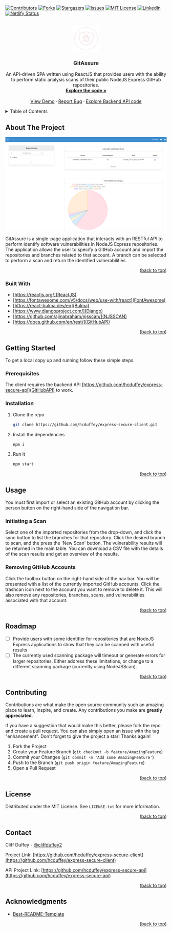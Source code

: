 <div id="top"></div>
<!--
*** Thanks for checking out the Best-README-Template. If you have a suggestion
*** that would make this better, please fork the repo and create a pull request
*** or simply open an issue with the tag "enhancement".
*** Don't forget to give the project a star!
*** Thanks again! Now go create something AMAZING! :D
-->



<!-- PROJECT SHIELDS -->
<!--
*** I'm using markdown "reference style" links for readability.
*** Reference links are enclosed in brackets [ ] instead of parentheses ( ).
*** See the bottom of this document for the declaration of the reference variables
*** for contributors-url, forks-url, etc. This is an optional, concise syntax you may use.
*** https://www.markdownguide.org/basic-syntax/#reference-style-links
-->
[![Contributors][contributors-shield]][contributors-url]
[![Forks][forks-shield]][forks-url]
[![Stargazers][stars-shield]][stars-url]
[![Issues][issues-shield]][issues-url]
[![MIT License][license-shield]][license-url]
[![LinkedIn][linkedin-shield]][linkedin-url]
[![Netlify Status](https://api.netlify.com/api/v1/badges/721f61ac-18bd-47bd-a48a-77cc66f64f54/deploy-status)](https://app.netlify.com/sites/stalwart-cupcake-b2153c/deploys)



<!-- PROJECT LOGO -->
<br />

<div align="center">
  <a href="https://github.com/hcduffey/express-secure-client">
    <img src="public/images/logo.png" alt="Logo" width="80" height="80">
  </a>
</div>

<div align="center">
  
<h3 align="center">GitAssure</h3>

  <p align="center">
    An API-driven SPA written using ReactJS that provides users with the ability to perform static analysis scans of their public NodeJS Express GitHub repositories.
    <br />
    <a href="https://github.com/hcduffey/express-secure-client"><strong>Explore the code »</strong></a>
    <br />
    <br />
    <a href="https://main--stalwart-cupcake-b2153c.netlify.app/">View Demo</a>
    ·
    <a href="https://github.com/hcduffey/express-secure-client/issues">Report Bug</a>
    ·
    <a href="https://github.com/hcduffey/express-secure-api">Explore Backend API code</a>
  </p>
</div>



<!-- TABLE OF CONTENTS -->
<details>
  <summary>Table of Contents</summary>
  <ol>
    <li>
      <a href="#about-the-project">About The Project</a>
      <ul>
        <li><a href="#built-with">Built With</a></li>
      </ul>
    </li>
    <li>
      <a href="#getting-started">Getting Started</a>
      <ul>
        <li><a href="#prerequisites">Prerequisites</a></li>
        <li><a href="#installation">Installation</a></li>
      </ul>
    </li>
    <li><a href="#usage">Usage</a></li>
    <li><a href="#roadmap">Roadmap</a></li>
    <li><a href="#contributing">Contributing</a></li>
    <li><a href="#license">License</a></li>
    <li><a href="#contact">Contact</a></li>
    <li><a href="#acknowledgments">Acknowledgments</a></li>
  </ol>
</details>



<!-- ABOUT THE PROJECT -->
## About The Project

[![Product Name Screen Shot][product-screenshot]](public/images/screen_shot.png)

GitAssure is a single-page application that interacts with an RESTful API to perform identify software vulnerabilities in NodeJS Express repositories. The application allows the user to specify a GitHub account and import the repositories and branches related to that account. A branch can be selected to perform a scan and return the identified vulnerabilities.

<p align="right">(<a href="#top">back to top</a>)</p>

### Built With

* [https://reactjs.org/](ReactJS)
* [https://fontawesome.com/v5/docs/web/use-with/react](FontAwesome)
* [https://react-bulma.dev/en](Bulma)
* [https://www.djangoproject.com/](Django)
* [https://github.com/ajinabraham/njsscan/](NJSSCAN)
* [https://docs.github.com/en/rest/](GitHubAPI)


<p align="right">(<a href="#top">back to top</a>)</p>

<!-- GETTING STARTED -->
## Getting Started

To get a local copy up and running follow these simple steps.

### Prerequisites

The client requires the backend API [https://github.com/hcduffey/express-secure-api](GitHubAPI) to work.

### Installation

1. Clone the repo
   ```sh
   git clone https://github.com/hcduffey/express-secure-client.git
   ```
2. Install the dependencies
   ```sh
   npm i
   ```
3. Run it
   ```sh
   npm start
   ```

<p align="right">(<a href="#top">back to top</a>)</p>



<!-- USAGE EXAMPLES -->
## Usage

You must first import or select an existing GitHub account by clicking the person button on the right-hand side of the navigation bar.

### Initiating a Scan

Select one of the imported repositories from the drop-down, and click the sync button to list the branches for that repository. Click the desired branch to scan, and the press the 'New Scan' button. The vulnerability results will be returned in the main table. You can download a CSV file with the details of the scan results and get an overview of the results.

### Removing GitHub Accounts

Click the toolbox button on the right-hand side of the nav bar. You will be presented with a list of the currently imported GitHub accounts. Click the trashcan icon next to the account you want to remove to delete it. This will also remove any repositories, branches, scans, and vulnerabilities associated with that account.

<p align="right">(<a href="#top">back to top</a>)</p>

<!-- ROADMAP -->
## Roadmap

- [ ] Provide users with some identifier for repositories that are NodeJS Express applications to show that they can be scanned with useful results
- [ ] The currently used scanning package will timeout or generate errors for larger repositories. Either address these limitations, or change to a different scanning package (currently using NodeJSScan).

<p align="right">(<a href="#top">back to top</a>)</p>



<!-- CONTRIBUTING -->
## Contributing

Contributions are what make the open source community such an amazing place to learn, inspire, and create. Any contributions you make are **greatly appreciated**.

If you have a suggestion that would make this better, please fork the repo and create a pull request. You can also simply open an issue with the tag "enhancement".
Don't forget to give the project a star! Thanks again!

1. Fork the Project
2. Create your Feature Branch (`git checkout -b feature/AmazingFeature`)
3. Commit your Changes (`git commit -m 'Add some AmazingFeature'`)
4. Push to the Branch (`git push origin feature/AmazingFeature`)
5. Open a Pull Request

<p align="right">(<a href="#top">back to top</a>)</p>



<!-- LICENSE -->
## License

Distributed under the MIT License. See `LICENSE.txt` for more information.

<p align="right">(<a href="#top">back to top</a>)</p>



<!-- CONTACT -->
## Contact

Cliff Duffey - [@cliffduffey2](https://twitter.com/cliffduffey2)

Project Link: [https://github.com/hcduffey/express-secure-client](https://github.com/hcduffey/express-secure-client)

API Project Link: [https://github.com/hcduffey/express-secure-api](https://github.com/hcduffey/express-secure-api)

<p align="right">(<a href="#top">back to top</a>)</p>



<!-- ACKNOWLEDGMENTS -->
## Acknowledgments

* [Best-README-Template](https://github.com/othneildrew/Best-README-Template)

<p align="right">(<a href="#top">back to top</a>)</p>



<!-- MARKDOWN LINKS & IMAGES -->
<!-- https://www.markdownguide.org/basic-syntax/#reference-style-links -->
[contributors-shield]: https://img.shields.io/github/contributors/hcduffey/express-secure-client.svg?style=for-the-badge
[contributors-url]: https://github.com/hcduffey/express-secure-client/graphs/contributors
[forks-shield]: https://img.shields.io/github/forks/hcduffey/express-secure-client.svg?style=for-the-badge
[forks-url]: https://github.com/hcduffey/express-secure-client/network/members
[stars-shield]: https://img.shields.io/github/stars/hcduffey/express-secure-client.svg?style=for-the-badge
[stars-url]: https://github.com/hcduffey/express-secure-client/stargazers
[issues-shield]: https://img.shields.io/github/issues/hcduffey/express-secure-client.svg?style=for-the-badge
[issues-url]: https://github.com/hcduffey/express-secure-client/issues
[license-shield]: https://img.shields.io/github/license/hcduffey/express-secure-client.svg?style=for-the-badge
[license-url]: https://github.com/hcduffey/express-secure-client/blob/master/LICENSE.txt
[linkedin-shield]: https://img.shields.io/badge/-LinkedIn-black.svg?style=for-the-badge&logo=linkedin&colorB=555
[linkedin-url]: https://linkedin.com/in/cduffey
[product-screenshot]: public/images/screen_shot.png